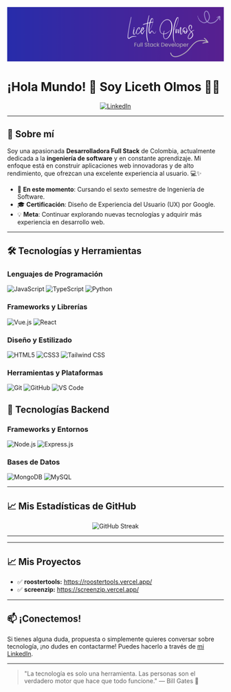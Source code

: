 <div align="center">
   <img src="banner.png" alt="Portada del proyecto" >
</div>

# ¡Hola Mundo! 👋 Soy Liceth Olmos 👩‍💻

<p align="center">
  <a href="https://www.linkedin.com/in/liceth-olmos/">
    <img src="https://img.shields.io/badge/LinkedIn-0A66C2.svg?style=for-the-badge&logo=linkedin&logoColor=white" alt="LinkedIn">
  </a>
</p>

---

## 🌟 Sobre mí

Soy una apasionada **Desarrolladora Full Stack** de Colombia, actualmente dedicada a la **ingeniería de software** y en constante aprendizaje. Mi enfoque está en construir aplicaciones web innovadoras y de alto rendimiento, que ofrezcan una excelente experiencia al usuario. 💻✨

- 🚀 **En este momento**: Cursando el sexto semestre de Ingeniería de Software.
- 🎓 **Certificación**: Diseño de Experiencia del Usuario (UX) por Google.
- 💡 **Meta**: Continuar explorando nuevas tecnologías y adquirir más experiencia en desarrollo web.

---

## 🛠️ Tecnologías y Herramientas

### Lenguajes de Programación
<p>
  <img src="https://img.shields.io/badge/JavaScript-F7DF1E.svg?style=for-the-badge&logo=javascript&logoColor=black" alt="JavaScript">
  <img src="https://img.shields.io/badge/TypeScript-3178C6.svg?style=for-the-badge&logo=typescript&logoColor=white" alt="TypeScript">
  <img src="https://img.shields.io/badge/Python-3776AB.svg?style=for-the-badge&logo=python&logoColor=white" alt="Python">
</p>

### Frameworks y Librerías
<p>
  <img src="https://img.shields.io/badge/Vue.js-4FC08D.svg?style=for-the-badge&logo=vuedotjs&logoColor=white" alt="Vue.js">
  <img src="https://img.shields.io/badge/React-61DAFB.svg?style=for-the-badge&logo=react&logoColor=black" alt="React">
</p>

### Diseño y Estilizado
<p>
  <img src="https://img.shields.io/badge/HTML5-E34F26.svg?style=for-the-badge&logo=html5&logoColor=white" alt="HTML5">
  <img src="https://img.shields.io/badge/CSS3-1572B6.svg?style=for-the-badge&logo=css3&logoColor=white" alt="CSS3">
  <img src="https://img.shields.io/badge/Tailwind%20CSS-06B6D4.svg?style=for-the-badge&logo=tailwind-css&logoColor=white" alt="Tailwind CSS">
</p>

### Herramientas y Plataformas
<p>
  <img src="https://img.shields.io/badge/Git-F05032.svg?style=for-the-badge&logo=git&logoColor=white" alt="Git">
  <img src="https://img.shields.io/badge/GitHub-181717.svg?style=for-the-badge&logo=github&logoColor=white" alt="GitHub">
  <img src="https://img.shields.io/badge/Visual%20Studio%20Code-007ACC.svg?style=for-the-badge&logo=visual-studio-code&logoColor=white" alt="VS Code">
</p>

## 🚀 Tecnologías Backend

### Frameworks y Entornos
<p>
  <img src="https://img.shields.io/badge/Node.js-339933.svg?style=for-the-badge&logo=node-dot-js&logoColor=white" alt="Node.js">
  <img src="https://img.shields.io/badge/Express.js-000000.svg?style=for-the-badge&logo=express&logoColor=white" alt="Express.js">
</p>

### Bases de Datos
<p>
  <img src="https://img.shields.io/badge/MongoDB-47A248.svg?style=for-the-badge&logo=mongodb&logoColor=white" alt="MongoDB">
  <img src="https://img.shields.io/badge/MySQL-4479A1.svg?style=for-the-badge&logo=mysql&logoColor=white" alt="MySQL">
</p>

---

## 📈 Mis Estadísticas de GitHub

<div align="center">
  <img src="https://github-readme-streak-stats.herokuapp.com/?user=liceth1006&theme=light&hide_border=true" alt="GitHub Streak" />
</div>

---
---

## 📈 Mis Proyectos

- ✅ **roostertools:** https://roostertools.vercel.app/
- ✅ **screenzip:** https://screenzip.vercel.app/
---

## 📫 ¡Conectemos!

Si tienes alguna duda, propuesta o simplemente quieres conversar sobre tecnología, ¡no dudes en contactarme! Puedes hacerlo a través de [mi LinkedIn](https://www.linkedin.com/in/liceth-olmos/).

---

> "La tecnología es solo una herramienta. Las personas son el verdadero motor que hace que todo funcione." — Bill Gates 🚀
